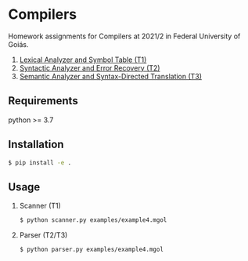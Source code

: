 # Compilers

Homework assignments for Compilers at 2021/2 in Federal University of Goiás.

1. [Lexical Analyzer and Symbol Table (T1)](src/mgol/lexical)
2. [Syntactic Analyzer and Error Recovery (T2)](src/mgol/syntactic)
3. [Semantic Analyzer and Syntax-Directed Translation (T3)](src/mgol/semantic)



## Requirements

python >= 3.7



## Installation

```bash
$ pip install -e .
```



## Usage

1. Scanner (T1)

   ```bash
   $ python scanner.py examples/example4.mgol
   ```

   

2. Parser (T2/T3)

   ```bash
   $ python parser.py examples/example4.mgol
   ```

   

